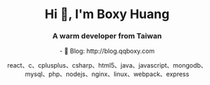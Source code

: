 <h1 align="center">Hi 👋, I'm Boxy Huang</h1>
<h3 align="center">A warm developer from Taiwan</h3>
<p align="center">- 📝 Blog: http://blog.qqboxy.com</p>
<p align="center">react、c、cplusplus、csharp、html5、java、javascript、mongodb、mysql、php、nodejs、nginx、linux、webpack、express</p>
